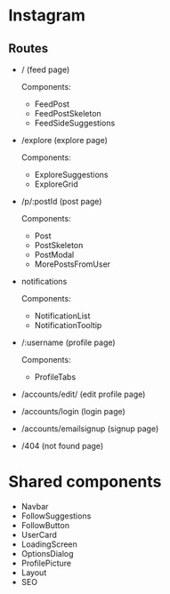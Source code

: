 # Instagram

## Routes

-   / (feed page)

    Components:

    -   FeedPost
    -   FeedPostSkeleton
    -   FeedSideSuggestions

-   /explore (explore page)

    Components:

    -   ExploreSuggestions
    -   ExploreGrid

-   /p/:postId (post page)

    Components:

    -   Post
    -   PostSkeleton
    -   PostModal
    -   MorePostsFromUser

-   notifications

    Components:

    -   NotificationList
    -   NotificationTooltip

-   /:username (profile page)

    Components:

    -   ProfileTabs

-   /accounts/edit/ (edit profile page)

-   /accounts/login (login page)

-   /accounts/emailsignup (signup page)

-   /404 (not found page)

# Shared components

-   Navbar
-   FollowSuggestions
-   FollowButton
-   UserCard
-   LoadingScreen
-   OptionsDialog
-   ProfilePicture
-   Layout
-   SEO
